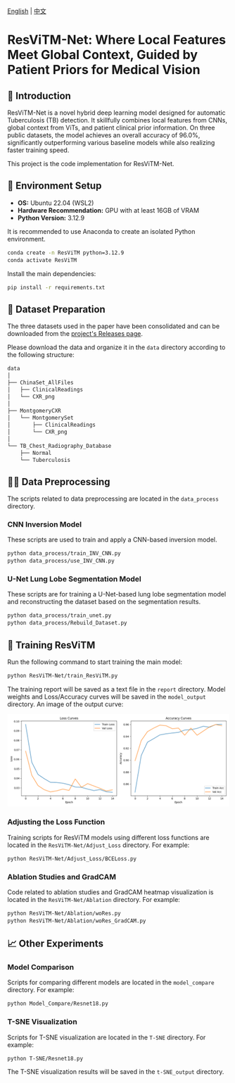 [English](README.md) | [中文](README_zh.md)

# ResViTM-Net: Where Local Features Meet Global Context, Guided by Patient Priors for Medical Vision

## 🚀 Introduction

ResViTM-Net is a novel hybrid deep learning model designed for automatic Tuberculosis (TB) detection. It skillfully combines local features from CNNs, global context from ViTs, and patient clinical prior information. On three public datasets, the model achieves an overall accuracy of 96.0%, significantly outperforming various baseline models while also realizing faster training speed.

This project is the code implementation for ResViTM-Net.

## 🔧 Environment Setup

  - **OS:** Ubuntu 22.04 (WSL2)
  - **Hardware Recommendation:** GPU with at least 16GB of VRAM
  - **Python Version:** 3.12.9

It is recommended to use Anaconda to create an isolated Python environment.

```bash
conda create -n ResViTM python=3.12.9
conda activate ResViTM
```

Install the main dependencies:

```bash
pip install -r requirements.txt
```

## 📂 Dataset Preparation

The three datasets used in the paper have been consolidated and can be downloaded from the [project's Releases page](https://github.com/Vanilla-Yukirin/ResViTM-Net/releases).

Please download the data and organize it in the `data` directory according to the following structure:

```
data
│
├── ChinaSet_AllFiles
│   ├── ClinicalReadings
│   └── CXR_png
│
├── MontgomeryCXR
│   └── MontgomerySet
│       ├── ClinicalReadings
│       └── CXR_png
│
└── TB_Chest_Radiography_Database
    ├── Normal
    └── Tuberculosis
```

## 🏃‍♂️ Data Preprocessing

The scripts related to data preprocessing are located in the `data_process` directory.

### CNN Inversion Model

These scripts are used to train and apply a CNN-based inversion model.

```bash
python data_process/train_INV_CNN.py
python data_process/use_INV_CNN.py
```

### U-Net Lung Lobe Segmentation Model

These scripts are for training a U-Net-based lung lobe segmentation model and reconstructing the dataset based on the segmentation results.

```bash
python data_process/train_unet.py
python data_process/Rebuild_Dataset.py 
```

## 🔬 Training ResViTM

Run the following command to start training the main model:

```bash
python ResViTM-Net/train_ResViTM.py
```

The training report will be saved as a text file in the `report` directory. Model weights and Loss/Accuracy curves will be saved in the `model_output` directory. An image of the output curve:

![](model_output/ResViTM-20250804021325.png)

### Adjusting the Loss Function

Training scripts for ResViTM models using different loss functions are located in the `ResViTM-Net/Adjust_Loss` directory. For example:

```bash
python ResViTM-Net/Adjust_Loss/BCELoss.py
```

### Ablation Studies and GradCAM

Code related to ablation studies and GradCAM heatmap visualization is located in the `ResViTM-Net/Ablation` directory. For example:

```bash
python ResViTM-Net/Ablation/woRes.py
python ResViTM-Net/Ablation/woRes_GradCAM.py
```

## 📈 Other Experiments

### Model Comparison

Scripts for comparing different models are located in the `model_compare` directory. For example:

```bash
python Model_Compare/Resnet18.py
```

### T-SNE Visualization

Scripts for T-SNE visualization are located in the `T-SNE` directory. For example:

```bash
python T-SNE/Resnet18.py
```

The T-SNE visualization results will be saved in the `t-SNE_output` directory.